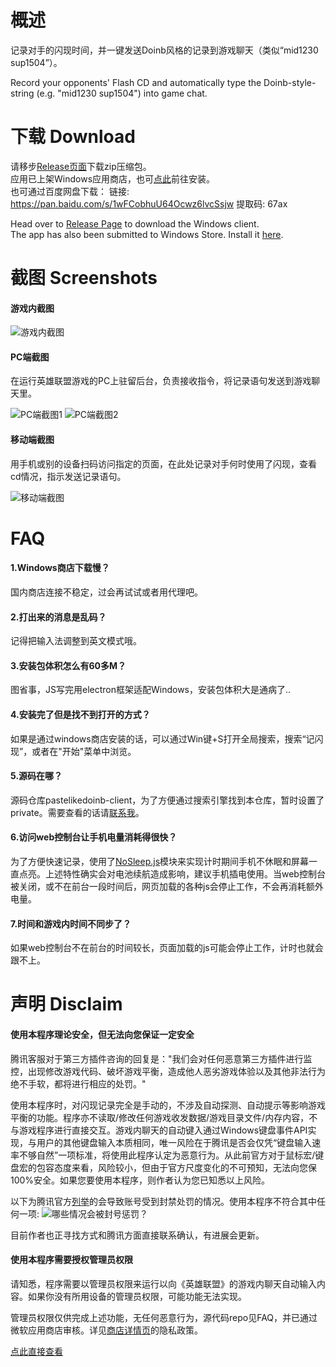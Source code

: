 # 概述
记录对手的闪现时间，并一键发送Doinb风格的记录到游戏聊天（类似“mid1230 sup1504”）。

Record your opponents' Flash CD and automatically type the Doinb-style-string (e.g. "mid1230 sup1504") into game chat. 

# 下载 Download
请移步[Release页面](https://github.com/Knkajfw/PasteLikeDoinb/releases)下载zip压缩包。  
应用已上架Windows应用商店，也可[点此](https://www.microsoft.com/store/apps/9NTFQT7XWQW7)前往安装。  
也可通过百度网盘下载：
链接: https://pan.baidu.com/s/1wFCobhuU64Ocwz6lvcSsjw 提取码: 67ax  

Head over to [Release Page](https://github.com/Knkajfw/PasteLikeDoinb/releases) to download the Windows client.  
The app has also been submitted to Windows Store. Install it [here](https://www.microsoft.com/store/apps/9NTFQT7XWQW7).


# 截图 Screenshots
#### 游戏内截图

![游戏内截图](https://i.loli.net/2020/03/10/MOwG4At2k5PFTDH.png)

#### PC端截图
在运行英雄联盟游戏的PC上驻留后台，负责接收指令，将记录语句发送到游戏聊天里。

![PC端截图1](https://i.loli.net/2020/02/29/xVmj4k3LuD1bcJy.png) 
![PC端截图2](https://i.loli.net/2020/02/29/hiHfx1w47eNLP3j.png)

#### 移动端截图
用手机或别的设备扫码访问指定的页面，在此处记录对手何时使用了闪现，查看cd情况，指示发送记录语句。

![移动端截图](https://i.loli.net/2020/02/29/gzVyFjThswEfacP.png)



# FAQ
#### 1.Windows商店下载慢？
国内商店连接不稳定，过会再试试或者用代理吧。

#### 2.打出来的消息是乱码？
记得把输入法调整到英文模式哦。

#### 3.安装包体积怎么有60多M？
图省事，JS写完用electron框架适配Windows，安装包体积大是通病了..

#### 4.安装完了但是找不到打开的方式？
如果是通过windows商店安装的话，可以通过Win键+S打开全局搜索，搜索“记闪现”，或者在"开始"菜单中浏览。

#### 5.源码在哪？
源码仓库pastelikedoinb-client，为了方便通过搜索引擎找到本仓库，暂时设置了private。需要查看的话请[联系我](mailto:oncewecanown@prontonmail.com)。

#### 6.访问web控制台让手机电量消耗得很快？
为了方便快速记录，使用了[NoSleep.js](https://github.com/richtr/NoSleep.js/)模块来实现计时期间手机不休眠和屏幕一直点亮。上述特性确实会对电池续航造成影响，建议手机插电使用。当web控制台被关闭，或不在前台一段时间后，网页加载的各种js会停止工作，不会再消耗额外电量。

#### 7.时间和游戏内时间不同步了？
如果web控制台不在前台的时间较长，页面加载的js可能会停止工作，计时也就会跟不上。

# 声明 Disclaim
#### 使用本程序理论安全，但无法向您保证一定安全
腾讯客服对于第三方插件咨询的回复是："我们会对任何恶意第三方插件进行监控，出现修改游戏代码、破坏游戏平衡，造成他人恶劣游戏体验以及其他非法行为绝不手软，都将进行相应的处罚。"  

使用本程序时，对闪现记录完全是手动的，不涉及自动探测、自动提示等影响游戏平衡的功能。程序亦不读取/修改任何游戏收发数据/游戏目录文件/内存内容，不与游戏程序进行直接交互。游戏内聊天的自动键入通过Windows键盘事件API实现，与用户的其他键盘输入本质相同，唯一风险在于腾讯是否会仅凭“键盘输入速率不够自然”一项标准，将使用此程序认定为恶意行为。从此前官方对于鼠标宏/键盘宏的包容态度来看，风险较小，但由于官方尺度变化的不可预知，无法向您保100%安全。如果您要使用本程序，则作者认为您已知悉以上风险。

以下为腾讯官方[列举](https://kf.qq.com/faq/161223EN7j2i161223neURbE.html)的会导致账号受到封禁处罚的情况。使用本程序不符合其中任何一项:
![哪些情况会被封号惩罚？](https://i.loli.net/2020/03/11/C3uphM69K8LqWNr.png)

目前作者也正寻找方式和腾讯方面直接联系确认，有进展会更新。

#### 使用本程序需要授权管理员权限
请知悉，程序需要以管理员权限来运行以向《英雄联盟》的游戏内聊天自动输入内容。如果你没有所用设备的管理员权限，可能功能无法实现。

管理员权限仅供完成上述功能，无任何恶意行为，源代码repo见FAQ，并已通过微软应用商店审核。详见[商店详情页](https://www.microsoft.com/store/apps/9NTFQT7XWQW7)的隐私政策。

[点此直接查看](https://Knkajfw.github.io/paste-like-doinb/PrivacyPolicy.html)